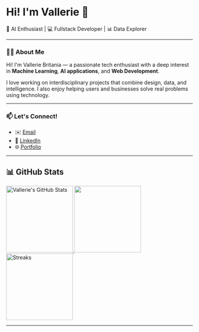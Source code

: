 <h1>Hi! I'm Vallerie 👋</h1>

<p>
  🚀 AI Enthusiast | 💻 Fullstack Developer | 📊 Data Explorer
</p>

---

### 👩‍💻 About Me

Hi! I'm Vallerie Britania — a passionate tech enthusiast with a deep interest in **Machine Learning**, **AI applications**, and **Web Development**.

I love working on interdisciplinary projects that combine design, data, and intelligence. I also enjoy helping users and businesses solve real problems using technology.

---

### 📫 Let's Connect!

- ✉️ [Email](valleriebritania@gmail.com)
- 💼 [LinkedIn](https://linkedin.com/in/valeriebritania)
- 🌐 [Portfolio](https://portfolio-valerie)

---

## 📊 GitHub Stats

<div style="display: flex; flex-wrap: nowrap; gap: 10px;">
  <a href="https://github.com/VallerieBritania">
    <img height="180em" src="https://github-readme-stats.vercel.app/api?username=vaylerie&theme=radical&show_icons=true&hide_border=true&count_private=true" alt="Vallerie's GitHub Stats"/>
    <img height="180em" src="https://github-readme-stats.vercel.app/api/top-langs/?username=vaylerie&theme=radical&show_icons=true&hide_border=true&layout=compact" lt="Top Languages"/>
    <img height="180em" src="https://github-readme-streak-stats.herokuapp.com/?user=vaylerie&theme=radical&hide_border=true" alt="Streaks"/>
  </a>
</div>

---


